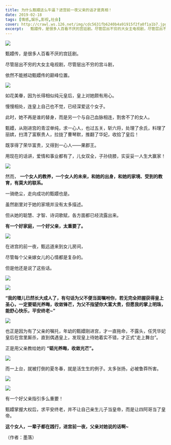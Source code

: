 ```yaml
---
title: 为什么甄嬛这么牛逼？进宫前一夜父亲的话才是真相！
date: 2019-02-18
tags: [情感,娱乐,影视,社会]
cover: http://crawl.ws.126.net/img/cdc5631fb6240b4a91915f2fa0f1a1b7.jpg
excerpt:   甄嬛传，是很多人百看不厌的宫廷剧。尽管层出不穷的大女主电视剧，尽管层出不穷的宫斗剧，依
---
```

![](http://crawl.ws.126.net/img/cdc5631fb6240b4a91915f2fa0f1a1b7.jpg)  

甄嬛传，是很多人百看不厌的宫廷剧。

尽管层出不穷的大女主电视剧，尽管层出不穷的宫斗剧，

依然不能撼动甄嬛传的巅峰位置。

![](http://crawl.ws.126.net/img/c6aedf265aa537a94c3a0852f9a1d332.jpg)  

如花美眷，因为长得相似纯元皇后，皇上对她颇有用心。

慢慢相处，连皇上自己也不觉，已经深爱这个女子。

此时，她不再是谁的替身，而是另一个与自己血脉相连，割舍不了的女人。

甄嬛，从刚进宫的青涩单纯，求一心人，也过五关，斩六将，处理了余氏，料理了丽嫔，扫清了富察贵人，拉拢了曹琴默，推翻了华妃，收拾了皇后！

既享得了荣华富贵，又得到一心人——果郡王。

用现在的话讲，爱情和事业都有了，儿女双全，子孙绕膝，实妥妥一人生大赢家！

![](http://crawl.ws.126.net/img/748febdc9f7075df0022188201a6eec8.jpg)  

然而， **一个女人的教养，一个女人的未来，和她的出身，和她的家境、受到的教育，有莫大的联系。**

一骑绝尘，走向成功的甄嬛也是。

虽然剧里对于她的家境并没有太多描述。

但从她的聪慧、才智、诗词歌赋，各方面都已经流露出来。

**有一个好家庭，一个好父亲，太重要了。**

![](http://crawl.ws.126.net/img/17e0e2f3d696f0a2782106de07f5f582.jpg)  

在进宫的前一夜，甄远道来到女儿房间，

尽管每个父亲嫁女儿的心情都是复杂的。

但是他还是说了这些话。

![](http://crawl.ws.126.net/img/df8015caf7ab9369ce6b793a062232ae.jpg)  

![](http://crawl.ws.126.net/img/f0ef341fde2983649cdb2ea15ef48bd4.jpg)  

**“我的環儿已然长大成人了，有句话为父不便当面嘱咐你，若无完全把握获得皇上圣心，一定要韬光养晦，收敛锋芒，为父不指望你大富大贵，但愿我的掌上明珠，能舒心快乐，平安终老~”**

![](http://crawl.ws.126.net/img/46f0879289f3f9f4da1d2479a3b750ca.jpg)  

也正是因为有了父亲的嘱托，年幼的甄嬛刚进宫，才一直拖命，不露头，任凭华妃皇后在宫里厮杀，直到偶遇皇上，发现皇上待她着实不错，才正式“走上舞台”。

正是用父亲教给她的 **“韬光养晦，收敛光芒”。**

![](http://crawl.ws.126.net/img/d109bdc5cad94147ea378a96240a8af6.jpg)  

而一上台，就被打倒的夏冬春，就是活生生的例子。太多张扬，必被鲁莽所害。

![](http://crawl.ws.126.net/img/9246ac184714f991c0f504a2ad5eaa7b.jpg)  

![](http://crawl.ws.126.net/img/875de0009dfa058ba9a64f86a9ab7af0.jpg)  

有一个好父亲指引多么重要！

甄嬛掌握大权后，求平安终老，并不让自己亲生儿子当皇帝，而是让四阿哥当了皇帝。

**这个女人，一辈子都在践行，进宫前一夜，父亲对她说的话啊~**

（作者：墨落）

